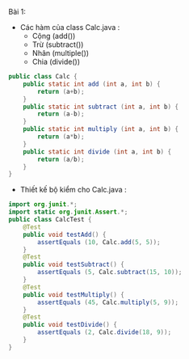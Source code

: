 Bài 1:
- Các hàm của class Calc.java :
	+ Cộng (add())
	+ Trừ (subtract())
	+ Nhân (multiple())
	+ Chia (divide())
```java
public class Calc {
    public static int add (int a, int b) {
        return (a+b);
    }
    public static int subtract (int a, int b) {
        return (a-b);
    }
    public static int multiply (int a, int b) {
        return (a*b);
    }
    public static int divide (int a, int b) {
        return (a/b);
    }
}
```
- Thiết kế bộ kiểm cho Calc.java :
```java
import org.junit.*;
import static org.junit.Assert.*;
public class CalcTest {
	@Test
  	public void testAdd() {
		assertEquals (10, Calc.add(5, 5));
	}  
	@Test 
 	public void testSubtract() {
		assertEquals (5, Calc.subtract(15, 10));
	} 
	@Test 
	public void testMultiply() {
		assertEquals (45, Calc.multiply(5, 9));
	}  
	@Test 
	public void testDivide() {
		assertEquals (2, Calc.divide(18, 9));
	}
}
```
